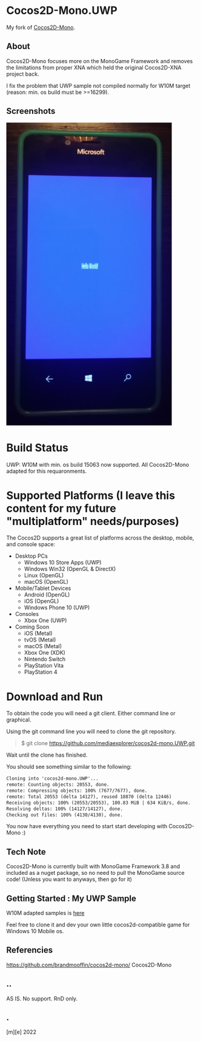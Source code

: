 # Cocos2D-Mono.UWP
My fork of [Cocos2D-Mono](https://github.com/brandmooffin/cocos2d-mono/).

## About
Cocos2D-Mono focuses more on the MonoGame Framework and removes the limitations from proper XNA which held the original Cocos2D-XNA project back.

I fix the problem that UWP sample not compiled normally for W10M target (reason: min. os build must be >=16299).

## Screenshots
![showcase](Images/shot1.png)

# Build Status
UWP: W10M with min. os build 15063 now supported. All Cocos2D-Mono adapted for this requaronments.

# Supported Platforms (I leave this content for my future "multiplatform" needs/purposes)
The Cocos2D supports a great list of platforms across the desktop, mobile, and console space:  
 * Desktop PCs
   * Windows 10 Store Apps (UWP)
   * Windows Win32 (OpenGL & DirectX)
   * Linux (OpenGL)
   * macOS (OpenGL)
 * Mobile/Tablet Devices
   * Android (OpenGL)
   * iOS (OpenGL)
   * Windows Phone 10 (UWP)
 * Consoles 
   * Xbox One (UWP)
 * Coming Soon
   * iOS (Metal)
   * tvOS (Metal)
   * macOS (Metal)
   * Xbox One (XDK)
   * Nintendo Switch
   * PlayStation Vita
   * PlayStation 4
   

# Download and Run
To obtain the code you will need a git client.  Either command line or graphical.

Using the git command line you will need to clone the git repository.

> $ git clone https://github.com/mediaexplorer/cocos2d-mono.UWP.git

Wait until the clone has finished.

You should see something similar to the following:

	Cloning into 'cocos2d-mono.UWP'...
	remote: Counting objects: 20553, done.
	remote: Compressing objects: 100% (7677/7677), done.
	remote: Total 20553 (delta 14127), reused 18870 (delta 12446)
	Receiving objects: 100% (20553/20553), 100.83 MiB | 634 KiB/s, done.
	Resolving deltas: 100% (14127/14127), done.
	Checking out files: 100% (4130/4130), done.

You now have everything you need to start start developing with Cocos2D-Mono :)

## Tech Note
Cocos2D-Mono is currently built with MonoGame Framework 3.8 and included as a nuget package, so no need to pull the MonoGame source code! (Unless you want to anyways, then go for it)

## Getting Started : My UWP Sample
W10M adapted samples is [here](https://github.com/mediaexplorer74/cocos2d-mono.Uwp/tree/main/Samples/Uwp/)

Feel free to clone it and dev your own little cocos2d-compatible game for Windows 10 Mobile os. 

## Referencies
https://github.com/brandmooffin/cocos2d-mono/  Cocos2D-Mono

## ..
AS IS. No support. RnD only.

## .
[m][e] 2022